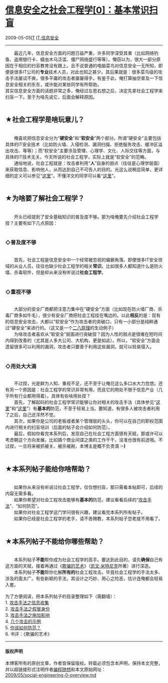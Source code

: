 <!DOCTYPE html>
<html xmlns="http://www.w3.org/1999/xhtml" xml:lang="zh-CN">
<head>
<meta http-equiv="Content-Type" content="text/html; charset=utf-8" />
<meta name="generator" content="Python script by program.think@gmail.com" />
<meta name="provider" content="program-think.blogspot.com" />
<link type="text/css" rel="stylesheet" href="../../css/program-think.css" />
<title>信息安全之社会工程学[0]：基本常识扫盲 - 编程随想的博客</title>
</head>
<body>
<div id="main" style="width:100%;">
<h1><a href="../../index.md" title="回到首页">信息安全之社会工程学[0]：基本常识扫盲</a></h1>
<div class="post-info"><span class="date-header">2009-05-05</span><a href="../../tags/IT.md" class="tag">IT</a> <a href="../../tags/IT.E4BFA1E681AFE5AE89E585A8.md" class="tag">IT.信息安全</a> </div>
<hr>
<div class="post">
&#12288;&#12288;最近几年，信息安全方面的问题日益严重，许多同学深受其害（比如网络钓鱼、盗用银行卡、蠕虫木马泛滥、僵尸网络盛行等等）。俺窃以为，很大一部分原因在于相应的扫盲教育没有跟上。且不说普通的电脑菜鸟对信息安全一无所知，即便是很多IT公司的<b>专业</b>技术人员，对此也知之甚少。其后果就是：很多菜鸟级的攻击手法屡试不爽，很多平庸的攻击者屡屡得手。有鉴于此，俺打算抽空普及一下信息安全相关的东东，或许能对某些同学有所帮助。<!--program-think--><br />其实信息安全方面的话题非常之多，俺经过左思右想之后，决定先拿社会工程学来扫盲一下。至于为啥先说它，后面会解释原因。<br /><br /><h2>★社会工程学是啥玩意儿？</h2><br />&#12288;&#12288;俺喜欢把信息安全分为“<b>硬安全</b>”和“<b>软安全</b>”两个部分。所谓“硬安全”主要包括具体的IT安全技术（比如防火墙、入侵检测、漏洞扫描、拒绝服务攻击、缓冲区溢出攻击、等等）；而“软安全”主要涉及管理、心理学、文化、人际交往等方面，与具体的IT技术无关。今天所说的社会工程学，实际上就是“软安全”的范畴。<br />&#12288;&#12288;通俗地说，社会工程就是：攻击者利用“<b>人</b>”自身的弱点（往往是心理学层面）来获取信息、影响他人，从而达到自己不可告人的目的。光这么说稍显简单，更详细的定义可以参见“<a href="http://en.wikipedia.org/wiki/Social_engineering_%28security%29" target="_blank" rel="nofollow">这里</a>”。不懂洋文的同学可以看“<a href="http://baike.baidu.com/view/118411.htm" target="_blank" rel="nofollow">这里</a>”。<br /><br /><h2>★为啥要了解社会工程学？</h2><br />&#12288;&#12288;开头已经提到了安全基础知识的普及度不够。那为啥俺要先介绍社会工程学捏？主要有如下几点原因：<br /><br /><h3>◇普及度不够</h3><br />&#12288;&#12288;首先，社会工程是信息安全中一个经常被忽视的偏僻角落。即便很多IT安全领域的从业人员，往往也缺少社会工程学的相关<b>常识</b>。比如很多人都知道什么是防火墙、杀毒软件，但是却从来没有听说过<b>社会工程学</b>。<br /><br /><h3>◇重视不够</h3><br />&#12288;&#12288;大部分的安全厂商都把注意力集中在“硬安全”方面（比如现在防火墙厂商、杀毒厂商多如牛毛），很少有安全厂商把社会工程挂在嘴边的。以此<b>相反</b>的是：现有的信息安全攻击，大都以“软安全”作为攻击者的突破口，只有一小部分是纯粹通过“硬安全”来进行的。（这又是一个<a href="../../2009/02/80-20-principle-0-overview.md" target="_blank">二八原理</a>的生动例子）<br />&#12288;&#12288;为啥攻击者喜欢从“软安全”层面进行突破捏？因为人性的弱点是很难在短时间内得到改善的（尤其是人多大公司、大机构，更是如此）。所以，“软安全”方面会遗留很多可以利用的漏洞，攻击者只要善于利用这些漏洞，就可以轻易侵入。<br /><br /><h3>◇用处大大滴</h3><br />&#12288;&#12288;不过捏，光是鲜为人知、重视不足，还不至于让俺花这么多口水大力忽悠。还有另一个原因是：社会工程学的常识非常有用，而且它的用处不限于信息产业（几乎所有行业都用得着）。具体有些啥用处捏？<br />&#12288;&#12288;首先，了解起码的社会工程学常识能够让你对相关的攻击手法（具体参见“<a href="../../2009/05/social-engineering-1-gather-information.md">这里</a>”和“<a href="../../2009/05/social-engineering-2-pretend.md">这里</a>”）有<b>基本的</b>防范，不至于轻易上当。要知道，有很多人被攻击者利用了之后，自己还浑然不觉。<br />&#12288;&#12288;其次，如果你是公司的老板或者某个管理层的头头，你可以在自己的职权范围内进行相关的扫盲培训（后面的帖子会介绍如何防范）。<br />&#12288;&#12288;最后，假如你看完本系列后，发现自己在社会工程方面很有天赋，那或许可以考虑朝这个方向发展。比如搞个商业间谍之类的工作干干，没准也很有前途哦。不过捏，一旦将来被抓被关、被杀被剐，本博主是概不负责滴 <b>:-)</b><br /><br /><h2>★本系列帖子能给你啥帮助？</h2><br />&#12288;&#12288;如果你从来没有听说过社会工程学，仅仅想扫盲，那只需看本帖即可，后续的内容无需多看。<br />&#12288;&#12288;如果你希望对社会工程攻击能够有<b>基本的</b>防范，建议看看后续的“<a href="../../2009/05/social-engineering-1-gather-information.md">攻击手法</a>”、“如何防范”。<br />&#12288;&#12288;如果你对社会工程学这门学问很有兴趣，建议看完本系列所有帖子。<br />&#12288;&#12288;如果你已经是社会工程学的老手，请不吝赐教，本系列帖子您老就不用看了。<br /><br /><h2>★本系列帖子不能给你哪些帮助？</h2><br />&#12288;&#12288;本系列帖子<b>不能</b>帮你成为社会工程学的高手。要达到此目的，请先<b>确保</b>自己有这方面的天赋，接着再通过《<a href="http://en.wikipedia.org/wiki/The_Art_of_Deception" target="_blank" rel="nofollow">欺骗的艺术</a>》（<a href="http://en.wikipedia.org/wiki/Kevin_Mitnick" target="_blank" rel="nofollow">凯文·米特尼克</a>所著）进行深造。<br />&#12288;&#12288;本系列帖子<b>不能</b>帮你化解<b>所有的</b>社会工程攻击。毕竟社会工程学的手法太多、涉及的面太广。有些新颖的手法，其设计之巧妙、用心之险恶，估计连俺都会轻易入套。<br /><a target="_blank" name="index"> </a><br />为了方便阅读，把本系列帖子的目录整理如下（需翻墙）：<br />1. <a href="../../2009/05/social-engineering-1-gather-information.md">攻击手法之信息收集</a><br />2. <a href="../../2009/05/social-engineering-2-pretend.md">攻击手法之假冒身份</a><br />3. <a href="../../2009/05/social-engineering-3-influence.md">攻击手法之施加影响</a><br />4. <a href="../../2009/06/social-engineering-4-example.md">几个攻击的示例</a><br />5. <a href="../../2009/07/social-engineering-5-defend.md">你该如何防范？</a><br />6. 书评：《欺骗的艺术》<div class="blogger-post-footer">
</div>
<hr>
<div class="copyright">
<h4>版权声明</h4>
本博客所有的原创文章，作者皆保留版权。转载必须包含本声明，保持本文完整，并以超链接形式注明作者<a href="mailto:program.think@gmail.com">编程随想</a>和本文原始网址：<br>
<a href="2009/05/social-engineering-0-overview.md">2009/05/social-engineering-0-overview.md</a>
</div>
</div>
</body>
</html>
